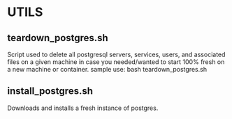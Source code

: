 # UTILS

## teardown_postgres.sh
Script used to delete all postgresql servers, services, users, and associated files on a given machine in case you needed/wanted to start 100% fresh on a new machine or container.
sample use: bash teardown_postgres.sh

## install_postgres.sh
Downloads and installs a fresh instance of postgres.

